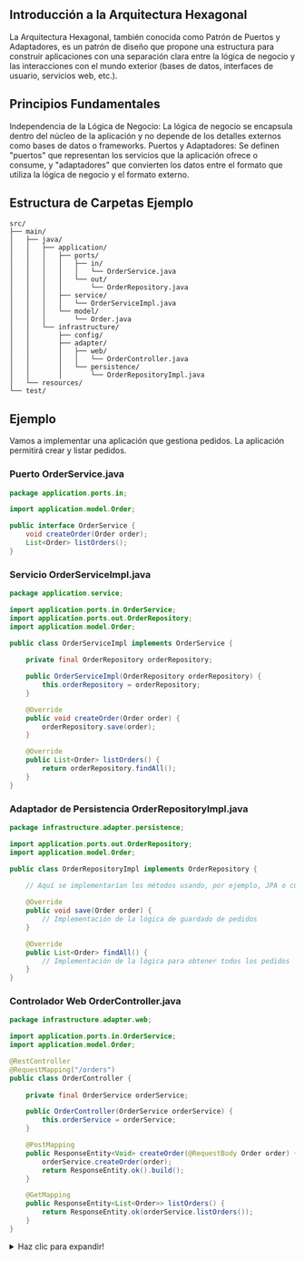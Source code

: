## Introducción a la Arquitectura Hexagonal

La Arquitectura Hexagonal, también conocida como Patrón de Puertos y Adaptadores, es un patrón de diseño que propone una estructura para construir aplicaciones con una separación clara entre la lógica de negocio y las interacciones con el mundo exterior (bases de datos, interfaces de usuario, servicios web, etc.).

## Principios Fundamentales
Independencia de la Lógica de Negocio: La lógica de negocio se encapsula dentro del núcleo de la aplicación y no depende de los detalles externos como bases de datos o frameworks.
Puertos y Adaptadores: Se definen "puertos" que representan los servicios que la aplicación ofrece o consume, y "adaptadores" que convierten los datos entre el formato que utiliza la lógica de negocio y el formato externo.

## Estructura de Carpetas Ejemplo

```plaintext
src/
├── main/
│   ├── java/
│   │   ├── application/
│   │   │   ├── ports/
│   │   │   │   ├── in/
│   │   │   │   │   └── OrderService.java
│   │   │   │   └── out/
│   │   │   │       └── OrderRepository.java
│   │   │   ├── service/
│   │   │   │   └── OrderServiceImpl.java
│   │   │   └── model/
│   │   │       └── Order.java
│   │   └── infrastructure/
│   │       ├── config/
│   │       ├── adapter/
│   │       │   ├── web/
│   │       │   │   └── OrderController.java
│   │       │   └── persistence/
│   │       │       └── OrderRepositoryImpl.java
│   └── resources/
└── test/

```

## Ejemplo

Vamos a implementar una aplicación que gestiona pedidos. La aplicación permitirá crear y listar pedidos.

### Puerto OrderService.java

```java 
package application.ports.in;

import application.model.Order;

public interface OrderService {
    void createOrder(Order order);
    List<Order> listOrders();
}

```

### Servicio OrderServiceImpl.java


```java 
package application.service;

import application.ports.in.OrderService;
import application.ports.out.OrderRepository;
import application.model.Order;

public class OrderServiceImpl implements OrderService {
    
    private final OrderRepository orderRepository;

    public OrderServiceImpl(OrderRepository orderRepository) {
        this.orderRepository = orderRepository;
    }

    @Override
    public void createOrder(Order order) {
        orderRepository.save(order);
    }

    @Override
    public List<Order> listOrders() {
        return orderRepository.findAll();
    }
}

```

### Adaptador de Persistencia OrderRepositoryImpl.java

```java 
package infrastructure.adapter.persistence;

import application.ports.out.OrderRepository;
import application.model.Order;

public class OrderRepositoryImpl implements OrderRepository {
    
    // Aquí se implementarían los métodos usando, por ejemplo, JPA o cualquier otro ORM

    @Override
    public void save(Order order) {
        // Implementación de la lógica de guardado de pedidos
    }

    @Override
    public List<Order> findAll() {
        // Implementación de la lógica para obtener todos los pedidos
    }
}

```

### Controlador Web OrderController.java

```java
package infrastructure.adapter.web;

import application.ports.in.OrderService;
import application.model.Order;

@RestController
@RequestMapping("/orders")
public class OrderController {
    
    private final OrderService orderService;

    public OrderController(OrderService orderService) {
        this.orderService = orderService;
    }

    @PostMapping
    public ResponseEntity<Void> createOrder(@RequestBody Order order) {
        orderService.createOrder(order);
        return ResponseEntity.ok().build();
    }

    @GetMapping
    public ResponseEntity<List<Order>> listOrders() {
        return ResponseEntity.ok(orderService.listOrders());
    }
}

```

<details>
  <summary> Haz clic para expandir!</summary>

## Tienda de Libros

### Contexto
Eres el arquitecto de software de una tienda de libros en línea. Se te ha pedido que diseñes e implementes el backend de la tienda utilizando la arquitectura hexagonal.

### Requisitos Funcionales
- Listado de Libros: Los usuarios deben poder listar los libros disponibles en la tienda.
- Añadir Libro: Los empleados de la tienda deben poder añadir nuevos libros al inventario.
- Buscar Libros: Los usuarios deben poder buscar libros por título y autor.
- Detalles del Libro: Los usuarios deben poder ver los detalles de un libro específico.
- Compra de Libros: Los usuarios deben poder comprar libros, lo cual disminuye el inventario.

### Requisitos No Funcionales
- El sistema debe estar abierto para la extensión, pero cerrado para la modificación (principio Open/Closed).
- El sistema debe ser fácilmente testeable.
- La lógica de negocio debe estar desacoplada de la interfaz de usuario y la base de datos.

### Tarea 

### Diseño de Puertos y Adaptadores:

- Define los puertos de entrada (inbound ports) necesarios para los requisitos funcionales.
- Define los puertos de salida (outbound ports) para interactuar con la base de datos y otros sistemas externos.
### Implementación de la Lógica de Negocio:

- Crea las clases de dominio necesarias, como Book, Order, Inventory, etc.
- Implementa la lógica de negocio en servicios que interactúan a través de los puertos definidos.

### Adaptadores:

- Implementa adaptadores de entrada que permitan a los usuarios interactuar con tu sistema (por ejemplo, una API REST).
- Implementa adaptadores de salida para interactuar con una base de datos simulada.

</details>